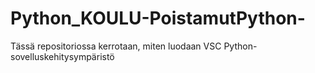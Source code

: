 # Python_KOULU-PoistamutPython-
Tässä repositoriossa kerrotaan, miten luodaan VSC Python-sovelluskehitysympäristö

